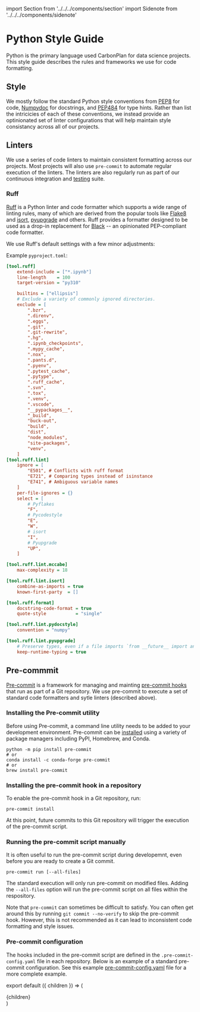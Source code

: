 import Section from '../../../components/section'
import Sidenote from '../../../components/sidenote'

# Python Style Guide

Python is the primary language used CarbonPlan for data science projects. This style guide describes the rules and frameworks we use for code formatting.

## Style

We mostly follow the standard Python style conventions from [PEP8](https://www.python.org/dev/peps/pep-0008/) for code, [Numpydoc](https://numpydoc.readthedocs.io/en/latest/format.html) for docstrings, and [PEP484](https://www.python.org/dev/peps/pep-0484/) for type hints. Rather than list the intricicies of each of these conventions, we instead provide an optinionated set of linter configurations that will help maintain style consistancy across all of our projects.

## Linters

We use a series of code linters to maintain consistent formatting across our projects. Most projects will also use `pre-commit` to automate regular execution of the linters. The linters are also regularly run as part of our continuous integration and [testing](testing) suite.

### Ruff

[Ruff](https://docs.astral.sh/ruff) is a Python linter and code formatter which supports a wide range of linting rules, many of which are derived from the popular tools like [Flake8](https://flake8.pycqa.org/en/latest/) and [isort](https://pycqa.github.io/isort/), [pyupgrade](https://github.com/asottile/pyupgrade) and others. Ruff provides a formatter designed to be used as a drop-in replacement for [Black](https://black.readthedocs.io/en/stable/index.html) -- an opinionated PEP-compliant code formatter.

We use Ruff's default settings with a few minor adjustments:

Example `pyproject.toml`:

```ini
[tool.ruff]
    extend-include = ["*.ipynb"]
    line-length    = 100
    target-version = "py310"

    builtins = ["ellipsis"]
    # Exclude a variety of commonly ignored directories.
    exclude = [
        ".bzr",
        ".direnv",
        ".eggs",
        ".git",
        ".git-rewrite",
        ".hg",
        ".ipynb_checkpoints",
        ".mypy_cache",
        ".nox",
        ".pants.d",
        ".pyenv",
        ".pytest_cache",
        ".pytype",
        ".ruff_cache",
        ".svn",
        ".tox",
        ".venv",
        ".vscode",
        "__pypackages__",
        "_build",
        "buck-out",
        "build",
        "dist",
        "node_modules",
        "site-packages",
        "venv",
    ]
[tool.ruff.lint]
    ignore = [
        "E501", # Conflicts with ruff format
        "E721", # Comparing types instead of isinstance
        "E741", # Ambiguous variable names
    ]
    per-file-ignores = {}
    select = [
        # Pyflakes
        "F",
        # Pycodestyle
        "E",
        "W",
        # isort
        "I",
        # Pyupgrade
        "UP",
    ]

[tool.ruff.lint.mccabe]
    max-complexity = 18

[tool.ruff.lint.isort]
    combine-as-imports = true
    known-first-party  = []

[tool.ruff.format]
    docstring-code-format = true
    quote-style           = "single"

[tool.ruff.lint.pydocstyle]
    convention = "numpy"

[tool.ruff.lint.pyupgrade]
    # Preserve types, even if a file imports `from __future__ import annotations`.
    keep-runtime-typing = true
```

## Pre-commmit

[Pre-commit](https://pre-commit.com/) is a framework for managing and mainting [pre-commit hooks](https://git-scm.com/book/en/v2/Customizing-Git-Git-Hooks) that run as part of a Git repository. We use pre-commit to execute a set of standard code formatters and sytle linters (described above).

### Installing the Pre-commit utility

Before using Pre-commit, a command line utility needs to be added to your development environment. Pre-commit can be [installed](https://pre-commit.com/#installation) using a variety of package managers including PyPI, Homebrew, and Conda.

```
python -m pip install pre-commit
# or
conda install -c conda-forge pre-commit
# or
brew install pre-commit
```

### Installing the pre-commit hook in a repository

To enable the pre-commit hook in a Git repository, run:

```
pre-commit install
```

At this point, future commits to this Git repository will trigger the execution of the pre-commit script.

### Running the pre-commit script manually

It is often useful to run the pre-commit script during developemnt, even before you are ready to create a Git commit.

```
pre-commit run [--all-files]
```

The standard execution will only run pre-commit on modified files. Adding the `--all-files` option will run the pre-commit script on all files within the respository.

Note that `pre-commit` can sometimes be difficult to satisfy. You can often get around this by running `git commit --no-verify` to skip the pre-commit hook. However, this is not recommended as it can lead to inconsistent code formatting and style issues.

### Pre-commit configuration

The hooks included in the pre-commit script are defined in the `.pre-commit-config.yaml` file in each repository. Below is an example of a standard pre-commit configuration. See this example [pre-commit-config.yaml](https://github.com/carbonplan/carbonplan-cookiecutter-python/blob/main/%7B%7Bcookiecutter.project_name%7D%7D/.pre-commit-config.yaml) file for a more complete example.

export default ({ children }) => (

<Section name='style-guide'>{children}</Section>)
